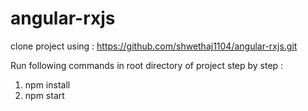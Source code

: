 # angular-rxjs

clone project using : https://github.com/shwethaj1104/angular-rxjs.git

Run following commands in root directory of project step by step : 

1. npm install
2. npm start
